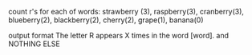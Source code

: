 count r's for each of words: strawberry (3), raspberry(3), cranberry(3), blueberry(2), blackberry(2), cherry(2), grape(1), banana(0)

output format
The letter R appears X times in the word [word].
and NOTHING ELSE